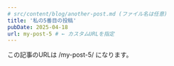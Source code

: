 ```yaml
---
# src/content/blog/another-post.md (ファイル名は任意)
title: '私の5番目の投稿'
pubDate: 2025-04-18
url: my-post-5 # ← カスタムURLを指定
---
```

この記事のURLは /my-post-5/ になります。